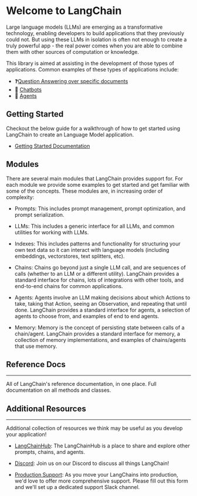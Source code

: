 # Welcome to LangChain

Large language models (LLMs) are emerging as a transformative technology, enabling
developers to build applications that they previously could not.
But using these LLMs in isolation is often not enough to
create a truly powerful app - the real power comes when you are able to
combine them with other sources of computation or knowledge.

This library is aimed at assisting in the development of those types of applications. Common examples of these types of applications include:

- ❓[Question Answering over specific documents](./modules/chains/question_answering.md)
- 💬 [Chatbots](./modules/memory/buffer_memory.md)
- 🤖 [Agents](./modules/agents/getting_started.md)

## Getting Started

Checkout the below guide for a walkthrough of how to get started using LangChain to create an Language Model application.

- [Getting Started Documentation](./getting-started.md)

## Modules

There are several main modules that LangChain provides support for.
For each module we provide some examples to get started and get familiar with some of the concepts.
These modules are, in increasing order of complexity:


- Prompts: This includes prompt management, prompt optimization, and prompt serialization.

- LLMs: This includes a generic interface for all LLMs, and common utilities for working with LLMs.

- Indexes: This includes patterns and functionality for structuring your own text data so it can interact with language models (including embeddings, vectorstores, text splitters, etc).

- Chains: Chains go beyond just a single LLM call, and are sequences of calls (whether to an LLM or a different utility). LangChain provides a standard interface for chains, lots of integrations with other tools, and end-to-end chains for common applications.

- Agents: Agents involve an LLM making decisions about which Actions to take, taking that Action, seeing an Observation, and repeating that until done. LangChain provides a standard interface for agents, a selection of agents to choose from, and examples of end to end agents.

- Memory: Memory is the concept of persisting state between calls of a chain/agent. LangChain provides a standard interface for memory, a collection of memory implementations, and examples of chains/agents that use memory.


## Reference Docs
---------------

All of LangChain's reference documentation, in one place. Full documentation on all methods and classes. 


## Additional Resources
---------------------

Additional collection of resources we think may be useful as you develop your application!

- [LangChainHub](https://github.com/hwchase17/langchain-hub): The LangChainHub is a place to share and explore other prompts, chains, and agents.

- [Discord](https://discord.gg/6adMQxSpJS): Join us on our Discord to discuss all things LangChain!

- [Production Support](https://forms.gle/57d8AmXBYp8PP8tZA): As you move your LangChains into production, we'd love to offer more comprehensive support. Please fill out this form and we'll set up a dedicated support Slack channel.
